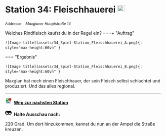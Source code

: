 # Station 34: Fleischhauerei  <a href="https://www.google.com/maps/dir/?api=1&travelmode=walking&destination=13.0238548,47.7964996"><img src="site:assets/google-maps.svg" width="24" height="24"></a>

<small>Addresse:<em style="margin-left: 10px">Maxglaner Hauptstraße 14</em></small>



Welches Rindfleisch kaufst du in der Regel ein?
===+ "Auftrag"

    ![Image title](assets/34_Spiel-Station_Fleischhauerei_A.png){: style="max-height:60vh" }


=== "Ergebnis"

    ![Image title](assets/34_Spiel-Station_Fleischhauerei_B.png){: style="max-height:60vh" }


Maxglan hat noch einen Fleischhauer, der sein Fleisch selbst schlachtet und produziert. Und das alles regional.



____

<a href="https://www.google.com/maps/dir/?api=1&travelmode=walking&destination=13.022302,47.7971019"><img src="https://github.com/kipppunkte/kipppunkte/raw/gh-pages/assets/google-maps.svg" style="height: 1.5em;margin-right: 0.5em"></a>**[Weg zur nächsten Station](next_url)**



<img src="https://github.com/kipppunkte/kipppunkte/raw/gh-pages/assets/eyes.svg" style="height: 1.5em;background: white;margin-right: 0.5em">**Halte Ausschau nach:**

220 Grad. Um dort hinzukommen, kannst du nun an der Ampel die Straße kreuzen.